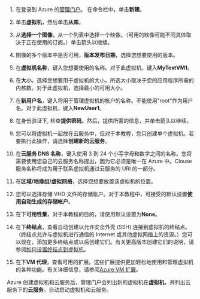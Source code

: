 1. 在登录到 Azure 的[管理门户](http://manage.windowsazure.cn)。
在命令栏中，单击**新建**。

2. 单击**虚拟机**，然后单击**从库**。

3. 从**选择一个图像**，从一个列表中选择一个映像。（可用的映像可能不同具体取决于正在使用的订阅。）单击箭头以继续。

4. 图像的多个版本中是否可用，**版本发布日期**，选择您想要使用的版本。

5. 在**虚拟机名称**，键入您想要使用的名称。对于此虚拟机，键入**MyTestVM1**。

6. 在**大小**，选择您想要用于虚拟机的大小。所选大小取决于您的应用程序所需的内核数。对于此虚拟机，选择最小的可用大小。

7. 在**新用户名**，键入将用于管理虚拟机的帐户的名称。不能使用"root"作为用户名。对于此虚拟机，键入**NewUser1**。

8. 在身份验证下, 检查**提供密码**。然后，提供所需的信息，并单击箭头以继续。

9. 您可以将虚拟机一起放在云服务中，但对于本教程，您只创建单个虚拟机。若要执行此操作，请选择**创建新的云服务**。

10. 在**云服务 DNS 名称**，键入使用 3 到 24 个小写字母和数字之间的名称。您将需要使用您自己的云服务名称提出，因为它必须是唯一在 Azure 中。Clouse 服务名称将成为用于联系虚拟机通过云服务的 URI 的一部分。

11. 在**区域/地缘组/虚拟网络**，选择您想要放置该虚拟机的位置。

12. 您可以选择存储 VHD 文件的存储帐户。对于本教程中，可接受的默认设置**使用自动生成的存储帐户**。

13. 在下**可用性集**，对于本教程的目的，请使用默认设置为**None**。 

14.	在下**终结点**，查看自动创建以允许安全外壳 (SSH) 连接到虚拟机的终结点。（终结点允许与虚拟机进行通信的 Internet 或其他虚拟网络上的资源。）您可以现在，添加更多终结点或以后创建它们。有关更高版本创建它们的说明，请参阅[如何设置终结点到虚拟机](http://azure.microsoft.com/zh-cn/documentation/articles/virtual-machines-set-up-endpoints)。

15.  在下**VM 代理**，查看可用的扩展。这些扩展提供更加轻松地使用和管理虚拟机的各种功能。有关详细信息，请参阅[Azure VM 扩展](http://msdn.microsoft.com/zh-cn/library/dn606311.aspx)。 


Azure 创建虚拟机和云服务后，管理门户会列出新的虚拟机在**虚拟机**，并列出云服务下的**云服务**。自动启动虚拟机和云服务。
